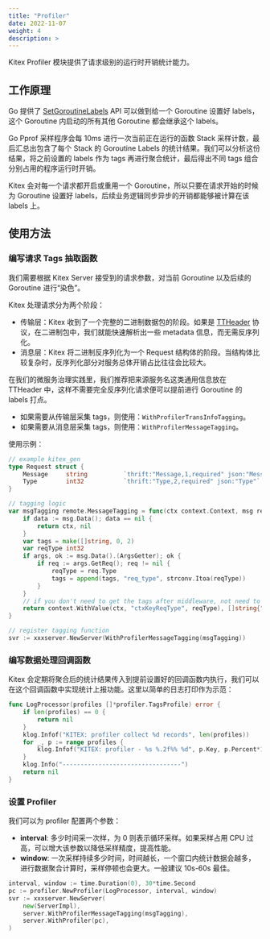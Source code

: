 ```yaml
---
title: "Profiler"
date: 2022-11-07
weight: 4
description: >
---
```


Kitex Profiler 模块提供了请求级别的运行时开销统计能力。


## 工作原理

Go 提供了 [SetGoroutineLabels](https://pkg.go.dev/runtime/pprof#SetGoroutineLabels) API 可以做到给一个 Goroutine 设置好 labels，这个 Goroutine 内启动的所有其他 Goroutine 都会继承这个 labels。

Go Pprof 采样程序会每 10ms 进行一次当前正在运行的函数 Stack 采样计数，最后汇总出包含了每个 Stack 的 Goroutine Labels 的统计结果。我们可以分析这份结果，将之前设置的 labels 作为 tags 再进行聚合统计，最后得出不同 tags 组合分别占用的程序运行时开销。

Kitex 会对每一个请求都开启或重用一个 Goroutine，所以只要在请求开始的时候为 Goroutine 设置好 labels，后续业务逻辑同步异步的开销都能够被计算在该 labels 上。

## 使用方法

### 编写请求 Tags 抽取函数

我们需要根据 Kitex Server 接受到的请求参数，对当前 Goroutine 以及后续的 Goroutine 进行“染色”。

Kitex 处理请求分为两个阶段：

- 传输层：Kitex 收到了一个完整的二进制数据包的阶段。如果是 [TTHeader](https://www.cloudwego.io/zh/docs/kitex/reference/transport_protocol_ttheader/) 协议，在二进制包中，我们就能快速解析出一些 metadata 信息，而无需反序列化。
- 消息层：Kitex 将二进制反序列化为一个 Request 结构体的阶段。当结构体比较复杂时，反序列化部分对服务总体开销占比往往会比较大。

在我们的微服务治理实践里，我们推荐把来源服务名这类通用信息放在 TTHeader 中，这样不需要完全反序列化请求便可以提前进行 Goroutine 的 labels 打点。

- 如果需要从传输层采集 tags，则使用：`WithProfilerTransInfoTagging`。
- 如果需要从消息层采集 tags，则使用：`WithProfilerMessageTagging`。

使用示例：

```go
// example kitex_gen
type Request struct {
	Message     string          `thrift:"Message,1,required" json:"Message"`
	Type        int32           `thrift:"Type,2,required" json:"Type"`
}

// tagging logic
var msgTagging remote.MessageTagging = func(ctx context.Context, msg remote.Message) (context.Context, []string) {
	if data := msg.Data(); data == nil {
		return ctx, nil
	}
	var tags = make([]string, 0, 2)
	var reqType int32
	if args, ok := msg.Data().(ArgsGetter); ok {
		if req := args.GetReq(); req != nil {
			reqType = req.Type
			tags = append(tags, "req_type", strconv.Itoa(reqType))
		}
	}
	// if you don't need to get the tags after middleware, not need to change ctx
	return context.WithValue(ctx, "ctxKeyReqType", reqType), []string{"req_type", strconv.Itoa(reqType)}
}

// register tagging function
svr := xxxserver.NewServer(WithProfilerMessageTagging(msgTagging))
```

### 编写数据处理回调函数

Kitex 会定期将聚合后的统计结果传入到提前设置好的回调函数内执行，我们可以在这个回调函数中实现统计上报功能。这里以简单的日志打印作为示范：

```go
func LogProcessor(profiles []*profiler.TagsProfile) error {
	if len(profiles) == 0 {
		return nil
	}
	klog.Infof("KITEX: profiler collect %d records", len(profiles))
	for _, p := range profiles {
		klog.Infof("KITEX: profiler - %s %.2f%% %d", p.Key, p.Percent*100, p.Value)
	}
	klog.Info("---------------------------------")
	return nil
}
```

### 设置 Profiler

我们可以为 profiler 配置两个参数：

- **interval**: 多少时间采一次样，为 0 则表示循环采样。如果采样占用 CPU 过高，可以增大该参数以降低采样精度，提高性能。
- **window**: 一次采样持续多少时间，时间越长，一个窗口内统计数据会越多，进行数据聚合计算时，采样停顿也会更大。一般建议 10s-60s 最佳。

```go
interval, window := time.Duration(0), 30*time.Second
pc := profiler.NewProfiler(LogProcessor, interval, window)
svr := xxxserver.NewServer(
	new(ServerImpl),
	server.WithProfilerMessageTagging(msgTagging),
	server.WithProfiler(pc),
)
```

